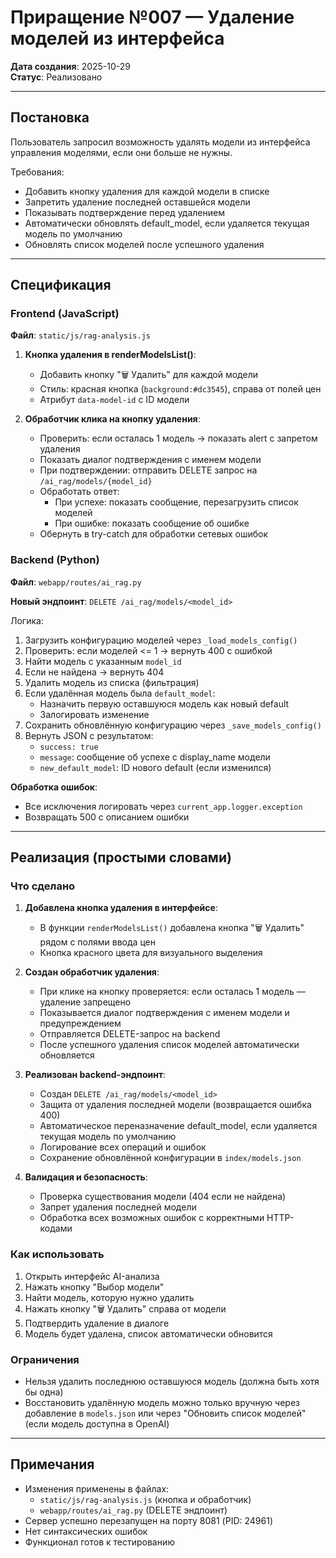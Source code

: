 # Приращение №007 — Удаление моделей из интерфейса

**Дата создания**: 2025-10-29  
**Статус**: Реализовано

---

## Постановка

Пользователь запросил возможность удалять модели из интерфейса управления моделями, если они больше не нужны.

Требования:
- Добавить кнопку удаления для каждой модели в списке
- Запретить удаление последней оставшейся модели
- Показывать подтверждение перед удалением
- Автоматически обновлять default_model, если удаляется текущая модель по умолчанию
- Обновлять список моделей после успешного удаления

---

## Спецификация

### Frontend (JavaScript)

**Файл**: `static/js/rag-analysis.js`

1. **Кнопка удаления в renderModelsList()**:
   - Добавить кнопку "🗑️ Удалить" для каждой модели
   - Стиль: красная кнопка (`background:#dc3545`), справа от полей цен
   - Атрибут `data-model-id` с ID модели

2. **Обработчик клика на кнопку удаления**:
   - Проверить: если осталась 1 модель → показать alert с запретом удаления
   - Показать диалог подтверждения с именем модели
   - При подтверждении: отправить DELETE запрос на `/ai_rag/models/{model_id}`
   - Обработать ответ:
     - При успехе: показать сообщение, перезагрузить список моделей
     - При ошибке: показать сообщение об ошибке
   - Обернуть в try-catch для обработки сетевых ошибок

### Backend (Python)

**Файл**: `webapp/routes/ai_rag.py`

**Новый эндпоинт**: `DELETE /ai_rag/models/<model_id>`

Логика:
1. Загрузить конфигурацию моделей через `_load_models_config()`
2. Проверить: если моделей <= 1 → вернуть 400 с ошибкой
3. Найти модель с указанным `model_id`
4. Если не найдена → вернуть 404
5. Удалить модель из списка (фильтрация)
6. Если удалённая модель была `default_model`:
   - Назначить первую оставшуюся модель как новый default
   - Залогировать изменение
7. Сохранить обновлённую конфигурацию через `_save_models_config()`
8. Вернуть JSON с результатом:
   - `success: true`
   - `message`: сообщение об успехе с display_name модели
   - `new_default_model`: ID нового default (если изменился)

**Обработка ошибок**:
- Все исключения логировать через `current_app.logger.exception`
- Возвращать 500 с описанием ошибки

---

## Реализация (простыми словами)

### Что сделано

1. **Добавлена кнопка удаления в интерфейсе**:
   - В функции `renderModelsList()` добавлена кнопка "🗑️ Удалить" рядом с полями ввода цен
   - Кнопка красного цвета для визуального выделения

2. **Создан обработчик удаления**:
   - При клике на кнопку проверяется: если осталась 1 модель — удаление запрещено
   - Показывается диалог подтверждения с именем модели и предупреждением
   - Отправляется DELETE-запрос на backend
   - После успешного удаления список моделей автоматически обновляется

3. **Реализован backend-эндпоинт**:
   - Создан `DELETE /ai_rag/models/<model_id>`
   - Защита от удаления последней модели (возвращается ошибка 400)
   - Автоматическое переназначение default_model, если удаляется текущая модель по умолчанию
   - Логирование всех операций и ошибок
   - Сохранение обновлённой конфигурации в `index/models.json`

4. **Валидация и безопасность**:
   - Проверка существования модели (404 если не найдена)
   - Запрет удаления последней модели
   - Обработка всех возможных ошибок с корректными HTTP-кодами

### Как использовать

1. Открыть интерфейс AI-анализа
2. Нажать кнопку "Выбор модели"
3. Найти модель, которую нужно удалить
4. Нажать кнопку "🗑️ Удалить" справа от модели
5. Подтвердить удаление в диалоге
6. Модель будет удалена, список автоматически обновится

### Ограничения

- Нельзя удалить последнюю оставшуюся модель (должна быть хотя бы одна)
- Восстановить удалённую модель можно только вручную через добавление в `models.json` или через "Обновить список моделей" (если модель доступна в OpenAI)

---

## Примечания

- Изменения применены в файлах:
  - `static/js/rag-analysis.js` (кнопка и обработчик)
  - `webapp/routes/ai_rag.py` (DELETE эндпоинт)
- Сервер успешно перезапущен на порту 8081 (PID: 24961)
- Нет синтаксических ошибок
- Функционал готов к тестированию
